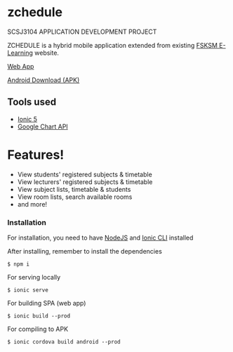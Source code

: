 # zchedule
SCSJ3104 APPLICATION DEVELOPMENT PROJECT

ZCHEDULE is a hybrid mobile application extended from existing [FSKSM E-Learning] website.

[Web App]

[Android Download (APK)]

## Tools used 
- [Ionic 5]
- [Google Chart API]

# Features!

  - View students' registered subjects & timetable
  - View lecturers' registered subjects & timetable
  - View subject lists, timetable & students
  - View room lists, search available rooms
  - and more!

 ### Installation
 For installation, you need to have [NodeJS] and [Ionic CLI] installed
 
 After installing, remember to install the dependencies
 
 `$ npm i`
 
 For serving locally
 
 `$ ionic serve`
 
 For building SPA (web app)
 
 `$ ionic build --prod`
 
 For compiling to APK
 
 `$ ionic cordova build android --prod`
  
  [FSKSM E-Learning]: <http://web1.fsksm.utm.my/~webapps/cgi-bin/webman/applications/fsksmELearning/index.cgi>
  [Ionic 5]: <https://ionicframework.com/docs>
  [Google Chart API]: <https://developers.google.com/chart>
  [Web App]: <http://gmm-student.fc.utm.my/~tcl2/>
  [Android Download (APK)]: <https://raw.githubusercontent.com/tanchonglim/zchedule/main/zchedule.apk>
  [NodeJS]: <https://nodejs.org/en/> 
  [Ionic CLI]: <https://ionicframework.com/docs/cli>
